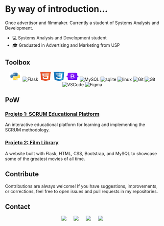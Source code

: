 # By way of introduction...

Once advertisor and filmmaker. Currently a student of Systems Analysis and Development.

- 💻 Systems Analysis and Development student
- 🎓 Graduated in Advertising and Marketing from USP

## Toolbox

<p align="center">
  <img alt="Python" height="30" width="40" src="https://raw.githubusercontent.com/devicons/devicon/master/icons/python/python-original.svg">
  <img alt="Flask" height="30" width="40" src="https://cdn.jsdelivr.net/gh/devicons/devicon@latest/icons/flask/flask-original.svg">
  <img alt="HTML" height="30" width="40" src="https://raw.githubusercontent.com/devicons/devicon/master/icons/html5/html5-original.svg">
  <img alt="CSS" height="30" width="40" src="https://raw.githubusercontent.com/devicons/devicon/master/icons/css3/css3-original.svg">
  <img alt="Bootstrap" height="30" width="40" src="https://raw.githubusercontent.com/devicons/devicon/master/icons/bootstrap/bootstrap-original.svg">
  <img alt="MySQL" height="30" width="40" src="https://cdn.jsdelivr.net/gh/devicons/devicon@latest/icons/mysql/mysql-original.svg">
  <img alt="sqlite" height="30" width="40" src="https://cdn.jsdelivr.net/gh/devicons/devicon@latest/icons/sqlite/sqlite-original.svg">
  <img alt="linux" height="30" width="40" src="https://cdn.jsdelivr.net/gh/devicons/devicon@latest/icons/linux/linux-original.svg">
  <img alt="Git" height="30" width="40" src="https://cdn.jsdelivr.net/gh/devicons/devicon@latest/icons/git/git-original.svg">
  <img alt="Git" height="30" width="40" src="https://cdn.jsdelivr.net/gh/devicons/devicon@latest/icons/github/github-original.svg">
  <img alt="VSCode" height="30" width="40" src="https://cdn.jsdelivr.net/gh/devicons/devicon@latest/icons/vscode/vscode-original.svg">
  <img alt="Figma" height="30" width="40" src="https://cdn.jsdelivr.net/gh/devicons/devicon/icons/figma/figma-original.svg">
</p>

## PoW

### [Projeto 1: SCRUM Educational Platform](https://github.com/Titus-System/1Semestre-ADS)
An interactive educational platform for learning and implementing the SCRUM methodology.

### [Projeto 2: Film Library](https://github.com/pedro-fs-garcia/grandes_filmes)
A website built with Flask, HTML, CSS, Bootstrap, and MySQL to showcase some of the greatest movies of all time.

## Contribute

Contributions are always welcome! If you have suggestions, improvements, or corrections, feel free to open issues and pull requests in my repositories.

## Contact

<p align="center">
<a href="https://github.com/pedro-fs-garcia" style="margin:10px"><img src="https://img.icons8.com/ios-filled/24/ffffff/github.png"></a>
<a href="https://linkedin.com/in/pedro-fs-garcia" style="margin:10px"><img src="https://img.icons8.com/ios-filled/24/ffffff/linkedin.png"></a>
<a href="mailto:pedro-fs-garcia.pro@gmail.com" style="margin:10px"><img src="https://img.icons8.com/ios-filled/24/ffffff/email.png"></a>
<a href="http://pedrogarcia.space/" style="margin:10px"><img src="https://img.icons8.com/ios-filled/24/ffffff/web.png"></a>
</p>

